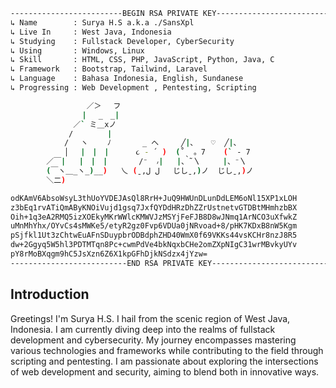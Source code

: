 ```bash
-------------------------𝙱𝙴𝙶𝙸𝙽 𝚁𝚂𝙰 𝙿𝚁𝙸𝚅𝙰𝚃𝙴 𝙺𝙴𝚈-------------------------
↳ 𝙽𝚊𝚖𝚎        : 𝚂𝚞𝚛𝚢𝚊 𝙷.𝚂 𝚊.𝚔.𝚊 ./𝚂𝚊𝚗𝚜𝚇𝚙𝚕
↳ 𝙻𝚒𝚟𝚎 𝙸𝚗     : 𝚆𝚎𝚜𝚝 𝙹𝚊𝚟𝚊, 𝙸𝚗𝚍𝚘𝚗𝚎𝚜𝚒𝚊
↳ 𝚂𝚝𝚞𝚍𝚢𝚒𝚗𝚐    : 𝙵𝚞𝚕𝚕𝚜𝚝𝚊𝚌𝚔 𝙳𝚎𝚟𝚎𝚕𝚘𝚙𝚎𝚛, 𝙲𝚢𝚋𝚎𝚛𝚂𝚎𝚌𝚞𝚛𝚒𝚝𝚢
↳ 𝚄𝚜𝚒𝚗𝚐       : 𝚆𝚒𝚗𝚍𝚘𝚠𝚜, 𝙻𝚒𝚗𝚞𝚡
↳ 𝚂𝚔𝚒𝚕𝚕       : 𝙷𝚃𝙼𝙻, 𝙲𝚂𝚂, 𝙿𝙷𝙿, 𝙹𝚊𝚟𝚊𝚂𝚌𝚛𝚒𝚙𝚝, 𝙿𝚢𝚝𝚑𝚘𝚗, 𝙹𝚊𝚟𝚊, 𝙲
↳ 𝙵𝚛𝚊𝚖𝚎𝚠𝚘𝚛𝚔   : 𝙱𝚘𝚘𝚝𝚜𝚝𝚛𝚊𝚙, 𝚃𝚊𝚒𝚕𝚠𝚒𝚗𝚍, 𝙻𝚊𝚛𝚊𝚟𝚎𝚕
↳ 𝙻𝚊𝚗𝚐𝚞𝚊𝚐𝚎    : 𝙱𝚊𝚑𝚊𝚜𝚊 𝙸𝚗𝚍𝚘𝚗𝚎𝚜𝚒𝚊, 𝙴𝚗𝚐𝚕𝚒𝚜𝚑, 𝚂𝚞𝚗𝚍𝚊𝚗𝚎𝚜𝚎
↳ 𝙿𝚛𝚘𝚐𝚛𝚎𝚜𝚜𝚒𝚗𝚐 : 𝚆𝚎𝚋 𝙳𝚎𝚟𝚎𝚕𝚘𝚙𝚖𝚎𝚗𝚝 , 𝙿𝚎𝚗𝚝𝚎𝚜𝚝𝚒𝚗𝚐, 𝚂𝚌𝚛𝚒𝚙𝚝𝚒𝚗𝚐

                 ／＞　 フ
                | 　_　_| 
              ／` ミ＿xノ 
             /　　　　 |
            /　 ヽ　　 ﾉ       _ へ     ╱|、   ♡  ╱|、
            │　 |　|　|      ૮ - ՛ )  (˚ˎ 。7    (` - 7
        ／￣|   |　|　|       /⁻  ៸|   |、˜〵     |、⁻〵
        (￣ヽ＿_ヽ_)__)   乀 (ˍ,ل ل   じしˍ,)ノ  じしˍ,)ノ
        ＼二)

𝚘𝚍𝙺𝙰𝚖𝚅𝟼𝙰𝚋𝚜𝚘𝚆𝚜𝚢𝙻𝟹𝚝𝚑𝚄𝚘𝚈𝚅𝙳𝙴𝙹𝙰𝚜𝚀𝚕𝟾𝚁𝚛𝙷+𝙹𝚞𝚀𝟿𝙷𝚆𝚄𝚗𝙳𝙻𝚞𝚗𝙳𝚍𝙻𝙴𝙼𝟼𝚘𝙽𝚕𝟷𝟻𝚇𝙿𝟷𝚡𝙻𝙾𝙷
𝚣𝟹𝚋𝙴𝚚𝟷𝚛𝚟𝙰𝚃𝚒𝚀𝚖𝙰𝙱𝚢𝙺𝙽𝙾𝚒𝚅𝚞𝚓𝚍𝟷𝚐𝚜𝚚𝟽𝙹𝚡𝚏𝚀𝚈𝙳𝚍𝙷𝚁𝚣𝙳𝚑𝚉𝚉𝚛𝚄𝚜𝚝𝚗𝚎𝚝𝚟𝙶𝚃𝙳𝙱𝚝𝙼𝙷𝚖𝚑𝚣𝚋𝙱𝚇
𝙾𝚒𝚑+𝟷𝚚𝟹𝚎𝙰𝟸𝚁𝙼𝚀𝟻𝚒𝚣𝚇𝙾𝙴𝚔𝚢𝙼𝙺𝚛𝚆𝚆𝚕𝚌𝙺𝙼𝚆𝚅𝙹𝚣𝙼𝚂𝚈𝚓𝙵𝚎𝙵𝙹𝙱𝟾𝙳𝟾𝚠𝙹𝙽𝚖𝚚𝟷𝙰𝚛𝙽𝙲𝙾𝟹𝚞𝚇𝚏𝚠𝚔𝚉
𝚞𝙼𝚗𝙼𝚑𝚈𝚑𝚡/𝙾𝚈𝚟𝙲𝚜𝟺𝚜𝙼𝚆𝙺𝚎𝟻/𝚎𝚝𝚢𝚁𝟸𝚐𝚣𝟶𝙵𝚟𝚙𝟼𝚅𝙳𝚄𝚊𝟶𝚓𝙽𝚁𝚟𝚘𝚊𝚍+𝟾/𝚙𝙷𝙺𝟽𝙺𝙳𝚡𝙱𝟾𝚗𝚆𝟻𝙺𝚐𝚖
𝚙𝚂𝚓𝚏𝚔𝚕𝟷𝚄𝚝𝟹𝚣𝙲𝚑𝚝𝚠𝙴𝚞𝙰𝙵𝚗𝚂𝙳𝚞𝚢𝚙𝚋𝚛𝙾𝙳𝙱𝚍𝚙𝚑𝚉𝙷𝙳𝟺𝟶𝚆𝚖𝚇𝟶𝚏𝟼𝟿𝚅𝙺𝙺𝚜𝟺𝟺𝚟𝚜𝙺𝙲𝙷𝚛𝟾𝚗𝚣𝙹𝟾𝚁𝟻
𝚍𝚠+𝟸𝙶𝚐𝚢𝚚𝟻𝚆𝟻𝚑𝚕𝟹𝙿𝙳𝚃𝙼𝚃𝚚𝚗𝟾𝙿𝚌+𝚌𝚠𝚖𝙿𝚍𝚅𝚎𝟺𝚋𝚔𝙽𝚚𝚡𝚋𝙲𝙷𝚎𝟸𝚘𝚖𝚉𝚇𝚙𝙽𝙸𝚐𝙲𝟹𝟷𝚠𝚛𝙼𝙱𝚟𝚔𝚢𝚄𝚈𝚟
𝚙𝚈𝟾𝚛𝙼𝚘𝙱𝚇𝚚𝚐𝚖𝟿𝚑𝙲𝟻𝙹𝚜𝚇𝚣𝚗𝟼𝚉𝟼𝚇𝟷𝚔𝚙𝙶𝙵𝚑𝙳𝚓𝚔𝙽𝚂𝚍𝚣𝚡𝟺𝚓𝚈𝚣𝚠=
--------------------------𝙴𝙽𝙳 𝚁𝚂𝙰 𝙿𝚁𝙸𝚅𝙰𝚃𝙴 𝙺𝙴𝚈--------------------------
```


## Introduction
Greetings! I'm Surya H.S. I hail from the scenic region of West Java, Indonesia. I am currently diving deep into the realms of fullstack development and cybersecurity. My journey encompasses mastering various technologies and frameworks while contributing to the field through scripting and pentesting. I am passionate about exploring the intersections of web development and security, aiming to blend both in innovative ways.
